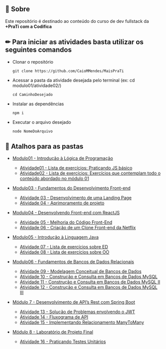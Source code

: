 ## 📌 Sobre

Este repositório é destinado ao conteúdo do curso de dev fullstack da **+PraTi com a Codifica**

## ✏ Para iniciar as atividades basta utilizar os seguintes comandos

- Clonar o repositório
    <pre><code>git clone https://github.com/CaioMMendes/MaisPraTi</code></pre>

- Acessar a pasta da atividade desejada pelo terminal (ex: cd modulo01/atividade02/)
    <pre><code>cd CaminhoDesejado</code></pre>

- Instalar as dependências
    <pre><code>npm i</code></pre>

- Executar o arquivo desejado
    <pre><code>node NomeDoArquivo</code></pre>

## 🔗 Atalhos para as pastas

- [Modulo01 - Introdução à Lógica de Programação](https://github.com/CaioMMendes/MaisPraTi/tree/main/modulo01)
  - [Atividade01 - Lista de exercícios: Praticando JS básico](https://github.com/CaioMMendes/MaisPraTi/tree/main/modulo01/atividade01)
  - [Atividade02 - Lista de exercícios: Exercícios que contemplam todo o conteúdo abordado no módulo 01](https://github.com/CaioMMendes/MaisPraTi/tree/main/modulo01/atividade02)

- [Modulo03 - Fundamentos do Desenvolvimento Front-end](https://github.com/CaioMMendes/MaisPraTi/tree/main/modulo03)
  - [Atividade 03 - Desenvolvimento de uma Landing Page](https://github.com/CaioMMendes/MaisPraTi/tree/main/modulo03/atividade03)
  - [Atividade 04 - Aprimoramento de projeto](https://github.com/CaioMMendes/MaisPraTi/tree/main/modulo03/atividade04)

- [Modulo04 - Desenvolvendo Front-end com ReactJS](https://github.com/CaioMMendes/MaisPraTi/tree/main/modulo04)
  - [Atividade 05 - Melhoria do Código Front-End](https://github.com/CaioMMendes/MaisPraTi/tree/main/modulo04/atividade05)
  - [Atividade 06 - Criação de um Clone Front-end da Netflix](https://github.com/CaioMMendes/MaisPraTi/tree/main/modulo04/atividade06)
  
- [Modulo05 - Introdução à Linguagem Java](https://github.com/CaioMMendes/MaisPraTi/tree/main/modulo05)
  - [Atividade 07 - Lista de exercícios sobre ED](https://github.com/CaioMMendes/MaisPraTi/tree/main/modulo05/atividade07)
  - [Atividade 08 - Lista de exercícios sobre OO](https://github.com/CaioMMendes/MaisPraTi/tree/main/modulo05/atividade08)
  
- [Modulo06 - Fundamentos de Bancos de Dados Relacionais](https://github.com/CaioMMendes/MaisPraTi/tree/main/modulo06)
  - [Atividade 09 - Modelagem Conceitual de Bancos de Dados](https://github.com/CaioMMendes/MaisPraTi/tree/main/modulo06/atividade09)
  - [Atividade 10 - Construção e Consulta em Bancos de Dados MySQL](https://github.com/CaioMMendes/MaisPraTi/tree/main/modulo06/atividade10)
  - [Atividade 11 - Construção e Consulta em Bancos de Dados MySQL II](https://github.com/CaioMMendes/MaisPraTi/tree/main/modulo06/atividade11)
  - [Atividade 12 - Construção e Consulta em Bancos de Dados MySQL III](https://github.com/CaioMMendes/MaisPraTi/tree/main/modulo06/atividade12)
  
- [Módulo 7 - Desenvolvimento de API’s Rest com Spring Boot](https://github.com/CaioMMendes/MaisPraTi/tree/main/modulo07)
  - [Atividade 13 - Solução de Problemas envolvendo o JWT](https://github.com/CaioMMendes/MaisPraTi/tree/main/modulo07/atividade13)
  - [Atividade 14 - Fluxograma de API](https://github.com/CaioMMendes/MaisPraTi/tree/main/modulo07/atividade14)
  - [Atividade 15 - Implementando Relacionamento ManyToMany](https://github.com/CaioMMendes/MaisPraTi/tree/main/modulo07/atividade15)

- [Módulo 8 - Laboratório de Projeto Final](https://github.com/CaioMMendes/MaisPraTi/tree/main/modulo08)
  - [Atividade 16 - Praticando Testes Unitários](https://github.com/CaioMMendes/MaisPraTi/tree/main/modulo08/atividade16)
